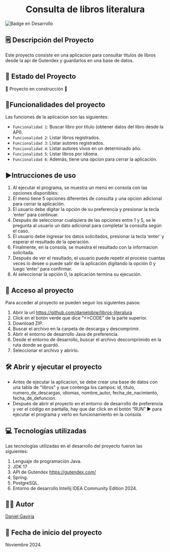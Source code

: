 <h1 align="center"> Consulta de libros literalura </h1>

![Badge en Desarrollo ](https://img.shields.io/badge/STATUS-EN%20DESAROLLO-green)

## 🗒️ Descripción del Proyecto
Este proyecto consiste en una aplicacion para consultar titulos de libros desde la api de Gutendex y guardarlos en una base de datos.

## 🚧 Estado del Proyecto
:construction: Proyecto en construcción :construction:

## :hammer:Funcionalidades del proyecto

Las funciones de la aplicacion son las siguientes:
- `Funcionalidad 1`: Buscar libro por titulo (obtener datos del libro desde la API).
- `Funcionalidad 2`: Listar libros registrados.
- `Funcionalidad 3`: Listar autores registrados.
- `Funcionalidad 4`: Listar autores vivos en un determinado año.
- `Funcionalidad 5`: Listar libros por idioma.
- `Funcionalidad 6`: Además, tiene una opcion para cerrar la aplicación.

## ▶️Intrucciones de uso
1.	Al ejecutar el programa, se muestra un menú en consola con las opciones disponibles:
2.	El menú tiene 5 opciones diferentes de consulta y una opcion adicional para cerrar la aplicación.
3.	El usuario debe digitar la opción de su preferencia y presionar la tecla ‘enter’ para continuar.
4.	Después de seleccionar cualquiera de las opciones entre 1 y 5, se le pregunta al usuario un dato adicional para completar la consulta según el caso.
5.	El usuario debe ingresar los datos solicitados, presionar la tecla ‘enter’ y esperar el resultado de la operación.
6.	Finalmente, en la consola, se muestra el resultado con la informacion solicitada.
7.	Después de ver el resultado, el usuario puede repetir el proceso cuantas veces lo desee o puede salir de la aplicación digitando la opción 0 y luego ‘enter’ para confirmar.
8.	Al seleccionar la opción 0, la aplicación termina su ejecución.

## 📁 Acceso al proyecto
Para acceder al proyecto se pueden seguir los siguientes pasos:
1.	Abrir la url https://github.com/danielobiw/libros-literalura
2.	Click en el botón verde que dice “<>CODE” de la parte superior.
3.	Download ZIP.
4.	Buscar el archivo en la carpeta de descarga y descomprimir.
5.	Abrir el entorno de desarrollo Java de preferencia.
6.	Desde el entorno de desarrollo, buscar el archivo descomprimido en la ruta donde se guardó.
7.	Seleccionar el archivo y abrirlo.

## 🛠️ Abrir y ejecutar el proyecto
- Antes de ejecutar la aplicacion, se debe crear una base de datos con una tabla de "libros" y que contenga los campos: id, titulo, numero_de_descargas, idiomas, nombre_autor, fecha_de_nacimiento, fecha_de_defuncion.
- Después de abrir el proyecto en el entorno de desarrollo de preferencia y ver el código en pantalla, hay que dar click en el botón “RUN” ▶️ para ejecutar el programa y verlo en funcionamiento en la consola.

## 💻 Tecnologías utilizadas
Las tecnologías utilizadas en el desarrollo del proyecto fueron las siguientes:
1.	Lenguaje de programación Java.
2.	JDK 17
3.	API de Gutendex https://gutendex.com/
4.	Spring.
5.	PostgreSQL.
6.	Entorno de desarrollo Intellij IDEA Community Edition 2024.

## 🧑‍🦱 Autor
[Daniel Gaviria](https://github.com/danielobiw)

## 📆 Fecha de inicio del proyecto
Noviembre 2024.

